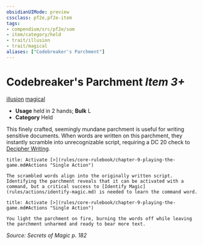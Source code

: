 ```yaml
---
obsidianUIMode: preview
cssclass: pf2e,pf2e-item
tags:
- compendium/src/pf2e/som
- item/category/held
- trait/illusion
- trait/magical
aliases: ["Codebreaker's Parchment"]
---
```

# Codebreaker's Parchment *Item 3+*  
[illusion](rules/traits/illusion.md)  [magical](rules/traits/magical.md)  

- **Usage** held in 2 hands; **Bulk** L
- **Category** Held

This finely crafted, seemingly mundane parchment is useful for writing sensitive documents. When words are written on this parchment, they instantly scramble into unrecognizable script, requiring a DC 20 check to [Decipher Writing](rules/actions/decipher-writing.md).

```ad-embed-ability
title: Activate [>](rules/core-rulebook/chapter-9-playing-the-game.md#Actions "Single Action")

The scrambled words align into the originally written script. Identifying the parchment reveals that it can be activated with a command, but a critical success to [Identify Magic](rules/actions/identify-magic.md) is needed to learn the command word.
```

```ad-embed-ability
title: Activate [>](rules/core-rulebook/chapter-9-playing-the-game.md#Actions "Single Action")

You light the parchment on fire, burning the words off while leaving the parchment unharmed and ready to bear more text.
```

*Source: Secrets of Magic p. 182*